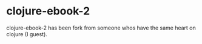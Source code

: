 # clojure-ebook-2
clojure-ebook-2 has been fork from someone whos have the same heart on clojure (I guest).


